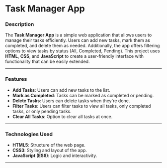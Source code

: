 # Task Manager App

### Description

The **Task Manager App** is a simple web application that allows users to manage their tasks efficiently. Users can add new tasks, mark them as completed, and delete them as needed. Additionally, the app offers filtering options to view tasks by status (All, Completed, Pending). This project uses **HTML**, **CSS**, and **JavaScript** to create a user-friendly interface with functionality that can be easily extended.

---

### Features

- **Add Tasks**: Users can add new tasks to the list.
- **Mark as Completed**: Tasks can be marked as completed or pending.
- **Delete Tasks**: Users can delete tasks when they're done.
- **Filter Tasks**: Users can filter tasks to view all tasks, only completed tasks, or only pending tasks.
- **Clear All Tasks**: Option to clear all tasks at once.

---

### Technologies Used

- **HTML5**: Structure of the web page.
- **CSS3**: Styling and layout of the app.
- **JavaScript (ES6)**: Logic and interactivity.

---

